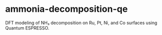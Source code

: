 # ammonia-decomposition-qe
DFT modeling of NH₃ decomposition on Ru, Pt, Ni, and Co surfaces using Quantum ESPRESSO.
